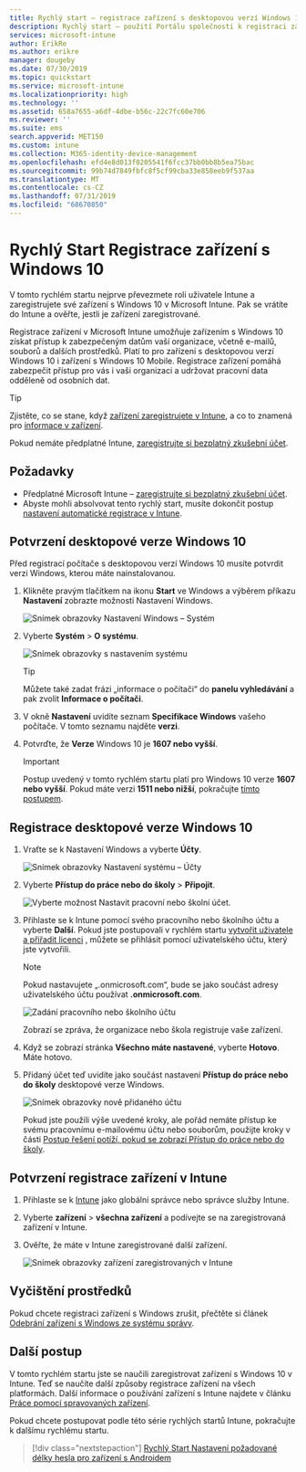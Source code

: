 ```yaml
---
title: Rychlý start – registrace zařízení s desktopovou verzí Windows 10 v Microsoft Intune
description: Rychlý start – použití Portálu společnosti k registraci zařízení s desktopovou verzí Windows 10 v Microsoft Intune
services: microsoft-intune
author: ErikRe
ms.author: erikre
manager: dougeby
ms.date: 07/30/2019
ms.topic: quickstart
ms.service: microsoft-intune
ms.localizationpriority: high
ms.technology: ''
ms.assetid: 658a7655-a6df-4dbe-b56c-22c7fc60e706
ms.reviewer: ''
ms.suite: ems
search.appverid: MET150
ms.custom: intune
ms.collection: M365-identity-device-management
ms.openlocfilehash: efd4e8d013f0205541f6fcc37bb0bb8b5ea75bac
ms.sourcegitcommit: 99b74d7849fbfc8f5cf99cba33e858eeb9f537aa
ms.translationtype: MT
ms.contentlocale: cs-CZ
ms.lasthandoff: 07/31/2019
ms.locfileid: "68670850"
---
```

# <a name="quickstart-enroll-your-windows-10-device"></a>Rychlý Start Registrace zařízení s Windows 10

V tomto rychlém startu nejprve převezmete roli uživatele Intune a zaregistrujete své zařízení s Windows 10 v Microsoft Intune. Pak se vrátíte do Intune a ověřte, jestli je zařízení zaregistrované.

Registrace zařízení v Microsoft Intune umožňuje zařízením s Windows 10 získat přístup k zabezpečeným datům vaší organizace, včetně e-mailů, souborů a dalších prostředků. Platí to pro zařízení s desktopovou verzí Windows 10 i zařízení s Windows 10 Mobile. Registrace zařízení pomáhá zabezpečit přístup pro vás i vaši organizaci a udržovat pracovní data odděleně od osobních dat.

> [!TIP]
> Zjistěte, co se stane, když [zařízení zaregistrujete v Intune](/intune-user-help/what-happens-if-you-install-the-company-portal-app-and-enroll-your-device-in-intune-windows), a co to znamená pro [informace v zařízení](/intune-user-help/what-info-can-your-company-see-when-you-enroll-your-device-in-intune).

Pokud nemáte předplatné Intune, [zaregistrujte si bezplatný zkušební účet](free-trial-sign-up.md).

## <a name="prerequisites"></a>Požadavky

- Předplatné Microsoft Intune – [zaregistrujte si bezplatný zkušební účet](free-trial-sign-up.md).
- Abyste mohli absolvovat tento rychlý start, musíte dokončit postup [nastavení automatické registrace v Intune](quickstart-setup-auto-enrollment.md).

## <a name="confirm-your-windows-10-desktop-version"></a>Potvrzení desktopové verze Windows 10

Před registrací počítače s desktopovou verzí Windows 10 musíte potvrdit verzi Windows, kterou máte nainstalovanou.

1. Klikněte pravým tlačítkem na ikonu **Start** ve Windows a výběrem příkazu **Nastavení** zobrazte možnosti Nastavení Windows.

   ![Snímek obrazovky Nastavení Windows – Systém](media/quickstart-enroll-windows-device/quickstart-enroll-windows-device-01.png)

2. Vyberte **Systém** > **O systému**. 

   ![Snímek obrazovky s nastavením systému](media/quickstart-enroll-windows-device/quickstart-enroll-windows-device-02.png)

    > [!TIP]
    > Můžete také zadat frázi „informace o počítači“ do **panelu vyhledávání** a pak zvolit **Informace o počítači**.

3. V okně **Nastavení** uvidíte seznam **Specifikace Windows** vašeho počítače. V tomto seznamu najděte **verzi**.

4. Potvrďte, že **Verze** Windows 10 je **1607 nebo vyšší**.

    > [!IMPORTANT]
    > Postup uvedený v tomto rychlém startu platí pro Windows 10 verze **1607 nebo vyšší**. Pokud máte verzi **1511 nebo nižší**, pokračujte [tímto postupem](/intune-user-help/enroll-windows-10-device).  

## <a name="enroll-windows-10-desktop"></a>Registrace desktopové verze Windows 10

1. Vraťte se k Nastavení Windows a vyberte **Účty**.

   ![Snímek obrazovky Nastavení systému – Účty](media/quickstart-enroll-windows-device/quickstart-enroll-windows-device-03.png)

2. Vyberte **Přístup do práce nebo do školy** > **Připojit**.

    ![Vyberte možnost Nastavit pracovní nebo školní účet.](media/quickstart-enroll-windows-device/quickstart-enroll-windows-device-04.png)

3. Přihlaste se k Intune pomocí svého pracovního nebo školního účtu a vyberte **Další**. Pokud jste postupovali v rychlém startu [vytvořit uživatele a přiřadit licenci](quickstart-create-user.md) , můžete se přihlásit pomocí uživatelského účtu, který jste vytvořili.

    > [!NOTE]
    > Pokud nastavujete „.onmicrosoft.com“, bude se jako součást adresy uživatelského účtu používat **.onmicrosoft.com**. 

   ![Zadání pracovního nebo školního účtu](media/quickstart-enroll-windows-device/quickstart-enroll-windows-device-05.png)

    Zobrazí se zpráva, že organizace nebo škola registruje vaše zařízení.

4. Když se zobrazí stránka **Všechno máte nastavené**, vyberte **Hotovo**. Máte hotovo.

5. Přidaný účet teď uvidíte jako součást nastavení **Přístup do práce nebo do školy** desktopové verze Windows.

   ![Snímek obrazovky nově přidaného účtu](media/quickstart-enroll-windows-device/quickstart-enroll-windows-device-06.png)

    Pokud jste použili výše uvedené kroky, ale pořád nemáte přístup ke svému pracovnímu e-mailovému účtu nebo souborům, použijte kroky v části [Postup řešení potíží, pokud se zobrazí Přístup do práce nebo do školy](/intune-user-help/troubleshoot-your-windows-10-device-windows#troubleshooting-steps-to-follow-if-you-see-access-work-or-school).

## <a name="confirm-your-device-enrollment-in-intune"></a>Potvrzení registrace zařízení v Intune

1. Přihlaste se k [Intune](https://aka.ms/intuneportal) jako globální správce nebo správce služby Intune.
2. Vyberte **zařízení** > **všechna zařízení** a podívejte se na zaregistrovaná zařízení v Intune.
3. Ověřte, že máte v Intune zaregistrované další zařízení.

   ![Snímek obrazovky zařízení zaregistrovaných v Intune](media/quickstart-enroll-windows-device/quickstart-enroll-windows-device-07.png)

## <a name="clean-up-resources"></a>Vyčištění prostředků

Pokud chcete registraci zařízení s Windows zrušit, přečtěte si článek [Odebrání zařízení s Windows ze systému správy](/intune-user-help/unenroll-your-device-from-intune-windows).

## <a name="next-steps"></a>Další postup

V tomto rychlém startu jste se naučili zaregistrovat zařízení s Windows 10 v Intune. Teď se naučíte další způsoby registrace zařízení na všech platformách. Další informace o používání zařízení s Intune najdete v článku [Práce pomocí spravovaných zařízení](/intune-user-help/use-managed-devices-to-get-work-done).

Pokud chcete postupovat podle této série rychlých startů Intune, pokračujte k dalšímu rychlému startu.

> [!div class="nextstepaction"]
> [Rychlý Start Nastavení požadované délky hesla pro zařízení s Androidem](quickstart-set-password-length-android.md)
